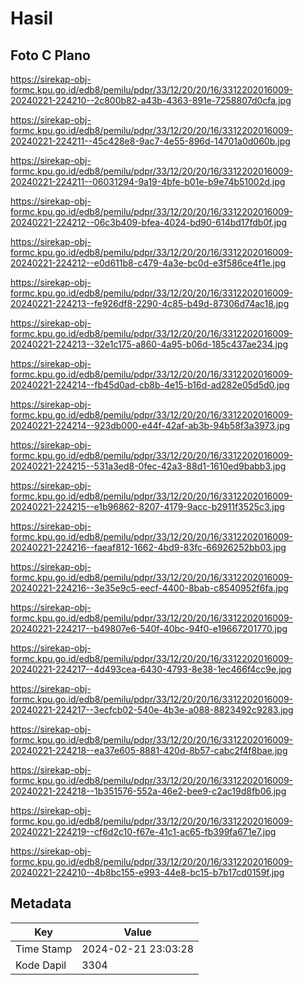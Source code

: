 # Hasil

## Foto C Plano

https://sirekap-obj-formc.kpu.go.id/edb8/pemilu/pdpr/33/12/20/20/16/3312202016009-20240221-224210--2c800b82-a43b-4363-891e-7258807d0cfa.jpg

https://sirekap-obj-formc.kpu.go.id/edb8/pemilu/pdpr/33/12/20/20/16/3312202016009-20240221-224211--45c428e8-9ac7-4e55-896d-14701a0d060b.jpg

https://sirekap-obj-formc.kpu.go.id/edb8/pemilu/pdpr/33/12/20/20/16/3312202016009-20240221-224211--06031294-9a19-4bfe-b01e-b9e74b51002d.jpg

https://sirekap-obj-formc.kpu.go.id/edb8/pemilu/pdpr/33/12/20/20/16/3312202016009-20240221-224212--06c3b409-bfea-4024-bd90-614bd17fdb0f.jpg

https://sirekap-obj-formc.kpu.go.id/edb8/pemilu/pdpr/33/12/20/20/16/3312202016009-20240221-224212--e0d611b8-c479-4a3e-bc0d-e3f586ce4f1e.jpg

https://sirekap-obj-formc.kpu.go.id/edb8/pemilu/pdpr/33/12/20/20/16/3312202016009-20240221-224213--fe926df8-2290-4c85-b49d-87306d74ac18.jpg

https://sirekap-obj-formc.kpu.go.id/edb8/pemilu/pdpr/33/12/20/20/16/3312202016009-20240221-224213--32e1c175-a860-4a95-b06d-185c437ae234.jpg

https://sirekap-obj-formc.kpu.go.id/edb8/pemilu/pdpr/33/12/20/20/16/3312202016009-20240221-224214--fb45d0ad-cb8b-4e15-b16d-ad282e05d5d0.jpg

https://sirekap-obj-formc.kpu.go.id/edb8/pemilu/pdpr/33/12/20/20/16/3312202016009-20240221-224214--923db000-e44f-42af-ab3b-94b58f3a3973.jpg

https://sirekap-obj-formc.kpu.go.id/edb8/pemilu/pdpr/33/12/20/20/16/3312202016009-20240221-224215--531a3ed8-0fec-42a3-88d1-1610ed9babb3.jpg

https://sirekap-obj-formc.kpu.go.id/edb8/pemilu/pdpr/33/12/20/20/16/3312202016009-20240221-224215--e1b96862-8207-4179-9acc-b2911f3525c3.jpg

https://sirekap-obj-formc.kpu.go.id/edb8/pemilu/pdpr/33/12/20/20/16/3312202016009-20240221-224216--faeaf812-1662-4bd9-83fc-66926252bb03.jpg

https://sirekap-obj-formc.kpu.go.id/edb8/pemilu/pdpr/33/12/20/20/16/3312202016009-20240221-224216--3e35e9c5-eecf-4400-8bab-c8540952f6fa.jpg

https://sirekap-obj-formc.kpu.go.id/edb8/pemilu/pdpr/33/12/20/20/16/3312202016009-20240221-224217--b49807e6-540f-40bc-94f0-e19667201770.jpg

https://sirekap-obj-formc.kpu.go.id/edb8/pemilu/pdpr/33/12/20/20/16/3312202016009-20240221-224217--4d493cea-6430-4793-8e38-1ec466f4cc9e.jpg

https://sirekap-obj-formc.kpu.go.id/edb8/pemilu/pdpr/33/12/20/20/16/3312202016009-20240221-224217--3ecfcb02-540e-4b3e-a088-8823492c9283.jpg

https://sirekap-obj-formc.kpu.go.id/edb8/pemilu/pdpr/33/12/20/20/16/3312202016009-20240221-224218--ea37e605-8881-420d-8b57-cabc2f4f8bae.jpg

https://sirekap-obj-formc.kpu.go.id/edb8/pemilu/pdpr/33/12/20/20/16/3312202016009-20240221-224218--1b351576-552a-46e2-bee9-c2ac19d8fb06.jpg

https://sirekap-obj-formc.kpu.go.id/edb8/pemilu/pdpr/33/12/20/20/16/3312202016009-20240221-224219--cf6d2c10-f67e-41c1-ac65-fb399fa671e7.jpg

https://sirekap-obj-formc.kpu.go.id/edb8/pemilu/pdpr/33/12/20/20/16/3312202016009-20240221-224210--4b8bc155-e993-44e8-bc15-b7b17cd0159f.jpg


## Metadata

| Key        | Value               |
| ---------- | ------------------- |
| Time Stamp | 2024-02-21 23:03:28 |
| Kode Dapil | 3304                |



